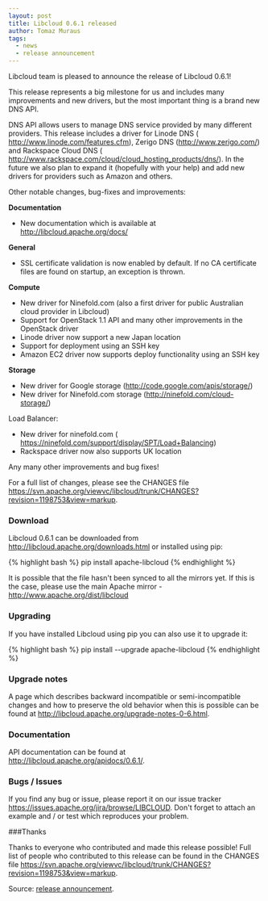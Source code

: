 ```yaml
---
layout: post
title: Libcloud 0.6.1 released
author: Tomaz Muraus
tags:
  - news
  - release announcement
---
```


Libcloud team is pleased to announce the release of Libcloud 0.6.1!

This release represents a big milestone for us and includes many
improvements and new drivers, but the most important thing is a brand new
DNS API.

DNS API allows users to manage DNS service provided by many different
providers. This release includes a driver for Linode DNS (
http://www.linode.com/features.cfm), Zerigo DNS (http://www.zerigo.com/)
and Rackspace Cloud DNS (
http://www.rackspace.com/cloud/cloud_hosting_products/dns/). In the future
we also plan to expand it (hopefully with your help) and add new drivers
for providers such as Amazon and others.

Other notable changes, bug-fixes and improvements:

**Documentation**

* New documentation which is available at http://libcloud.apache.org/docs/

**General**

* SSL certificate validation is now enabled by default. If no CA
certificate files are found on startup, an exception is thrown.

**Compute**

* New driver for Ninefold.com (also a first driver for public Australian
cloud provider in Libcloud)
* Support for OpenStack 1.1 API and many other improvements in the
OpenStack driver
* Linode driver now support a new Japan location
* Support for deployment using an SSH key
* Amazon EC2 driver now supports deploy functionality using an SSH key

**Storage**

* New driver for Google storage (http://code.google.com/apis/storage/)
* New driver for Ninefold.com storage (http://ninefold.com/cloud-storage/)

Load Balancer:

* New driver for ninefold.com (
https://ninefold.com/support/display/SPT/Load+Balancing)
* Rackspace driver now also supports UK location

Any many other improvements and bug fixes!

For a full list of changes, please see the CHANGES file
<https://svn.apache.org/viewvc/libcloud/trunk/CHANGES?revision=1198753&view=markup>.

### Download

Libcloud 0.6.1 can be downloaded from
http://libcloud.apache.org/downloads.html or installed using pip:

{% highlight bash %}
pip install apache-libcloud
{% endhighlight %}

It is possible that the file hasn't been synced to all the mirrors yet. If
this is the case, please use the main Apache mirror -
http://www.apache.org/dist/libcloud

### Upgrading

If you have installed Libcloud using pip you can also use it to upgrade it:

{% highlight bash %}
pip install --upgrade apache-libcloud
{% endhighlight %}

### Upgrade notes

A page which describes backward incompatible or semi-incompatible changes
and how to preserve the old behavior when this is possible can be found at
http://libcloud.apache.org/upgrade-notes-0-6.html.

### Documentation

API documentation can be found at http://libcloud.apache.org/apidocs/0.6.1/.

### Bugs / Issues

If you find any bug or issue, please report it on our issue tracker
<https://issues.apache.org/jira/browse/LIBCLOUD>. Don't forget to attach an
example and / or test which reproduces your problem.

###Thanks

Thanks to everyone who contributed and made this release possible! Full
list of people who contributed to this release can be found in the CHANGES
file
<https://svn.apache.org/viewvc/libcloud/trunk/CHANGES?revision=1198753&view=markup>.

Source: [release announcement][1].

[1]: http://mail-archives.apache.org/mod_mbox/libcloud-users/201111.mbox/%3CCAJMHEm+8XX704mSY4qw4P0YSBjGK=0SWCKjzSHBe8sLD__2UnA@mail.gmail.com%3E
